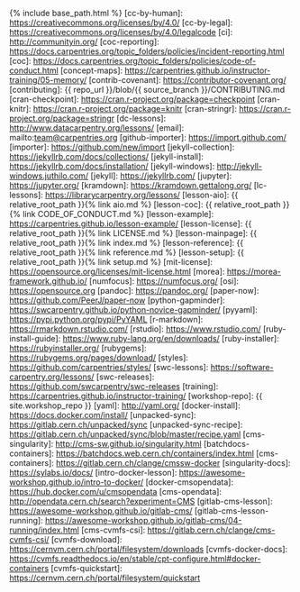 {% include base_path.html %}
[cc-by-human]: https://creativecommons.org/licenses/by/4.0/
[cc-by-legal]: https://creativecommons.org/licenses/by/4.0/legalcode
[ci]: http://communityin.org/
[coc-reporting]: https://docs.carpentries.org/topic_folders/policies/incident-reporting.html
[coc]: https://docs.carpentries.org/topic_folders/policies/code-of-conduct.html
[concept-maps]: https://carpentries.github.io/instructor-training/05-memory/
[contrib-covenant]: https://contributor-covenant.org/
[contributing]: {{ repo_url }}/blob/{{ source_branch }}/CONTRIBUTING.md
[cran-checkpoint]: https://cran.r-project.org/package=checkpoint
[cran-knitr]: https://cran.r-project.org/package=knitr
[cran-stringr]: https://cran.r-project.org/package=stringr
[dc-lessons]: http://www.datacarpentry.org/lessons/
[email]: mailto:team@carpentries.org
[github-importer]: https://import.github.com/
[importer]: https://github.com/new/import
[jekyll-collection]: https://jekyllrb.com/docs/collections/
[jekyll-install]: https://jekyllrb.com/docs/installation/
[jekyll-windows]: http://jekyll-windows.juthilo.com/
[jekyll]: https://jekyllrb.com/
[jupyter]: https://jupyter.org/
[kramdown]: https://kramdown.gettalong.org/
[lc-lessons]: https://librarycarpentry.org/lessons/
[lesson-aio]: {{ relative_root_path }}{% link aio.md %}
[lesson-coc]: {{ relative_root_path }}{% link CODE_OF_CONDUCT.md %}
[lesson-example]: https://carpentries.github.io/lesson-example/
[lesson-license]: {{ relative_root_path }}{% link LICENSE.md %}
[lesson-mainpage]: {{ relative_root_path }}{% link index.md %}
[lesson-reference]: {{ relative_root_path }}{% link reference.md %}
[lesson-setup]: {{ relative_root_path }}{% link setup.md %}
[mit-license]: https://opensource.org/licenses/mit-license.html
[morea]: https://morea-framework.github.io/
[numfocus]: https://numfocus.org/
[osi]: https://opensource.org
[pandoc]: https://pandoc.org/
[paper-now]: https://github.com/PeerJ/paper-now
[python-gapminder]: https://swcarpentry.github.io/python-novice-gapminder/
[pyyaml]: https://pypi.python.org/pypi/PyYAML
[r-markdown]: https://rmarkdown.rstudio.com/
[rstudio]: https://www.rstudio.com/
[ruby-install-guide]: https://www.ruby-lang.org/en/downloads/
[ruby-installer]: https://rubyinstaller.org/
[rubygems]: https://rubygems.org/pages/download/
[styles]: https://github.com/carpentries/styles/
[swc-lessons]: https://software-carpentry.org/lessons/
[swc-releases]: https://github.com/swcarpentry/swc-releases
[training]: https://carpentries.github.io/instructor-training/
[workshop-repo]: {{ site.workshop_repo }}
[yaml]: http://yaml.org/
[docker-install]: https://docs.docker.com/install/
[unpacked-sync]: https://gitlab.cern.ch/unpacked/sync
[unpacked-sync-recipe]: https://gitlab.cern.ch/unpacked/sync/blob/master/recipe.yaml
[cms-singularity]: http://cms-sw.github.io/singularity.html
[batchdocs-containers]: https://batchdocs.web.cern.ch/containers/index.html
[cms-containers]: https://gitlab.cern.ch/clange/cmssw-docker
[singularity-docs]: https://sylabs.io/docs/
[intro-docker-lesson]: https://awesome-workshop.github.io/intro-to-docker/
[docker-cmsopendata]: https://hub.docker.com/u/cmsopendata
[cms-opendata]: http://opendata.cern.ch/search?experiment=CMS
[gitlab-cms-lesson]: https://awesome-workshop.github.io/gitlab-cms/
[gitlab-cms-lesson-running]: https://awesome-workshop.github.io/gitlab-cms/04-running/index.html
[cms-cvmfs-csi]: https://gitlab.cern.ch/clange/cms-cvmfs-csi/
[cvmfs-download]: https://cernvm.cern.ch/portal/filesystem/downloads
[cvmfs-docker-docs]: https://cvmfs.readthedocs.io/en/stable/cpt-configure.html#docker-containers
[cvmfs-quickstart]: https://cernvm.cern.ch/portal/filesystem/quickstart
